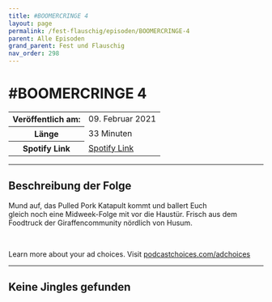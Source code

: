 ```yaml
---
title: #BOOMERCRINGE 4
layout: page
permalink: /fest-flauschig/episoden/BOOMERCRINGE-4
parent: Alle Episoden
grand_parent: Fest und Flauschig
nav_order: 298
---
```


# #BOOMERCRINGE 4
<table class="resp-table dcf-table dcf-table-responsive dcf-table-bordered dcf-table-striped dcf-w-100%">
                    <tbody>
                        <tr>
                            <th scope="row">Veröffentlich am:</th>
                            <td data-label="Veröffentlich am:">09. Februar 2021</td>
                        </tr>
                        <tr>
                            <th scope="row">Länge </th>
                            <td data-label="Länge ">33 Minuten</td>
                        </tr><tr>
                                <th scope="row">Spotify Link</th>
                                <td data-label="Spotify Link"><a href="https://open.spotify.com/episode/6CvMtWlgbP5mC6TBPXkTOj">Spotify Link</a></td>
                            </tr></tbody>
                </table>

***

## Beschreibung der Folge

<div>
Mund auf, das Pulled Pork Katapult kommt und ballert Euch <br> gleich noch eine Midweek-Folge mit vor die Haustür. Frisch aus dem <br> Foodtruck der Giraffencommunity nördlich von Husum. <br> <p><br></p><p> </p><p>Learn more about your ad choices. Visit <a href="https://podcastchoices.com/adchoices">podcastchoices.com/adchoices</a></p>  
</div>

***

## Keine Jingles gefunden